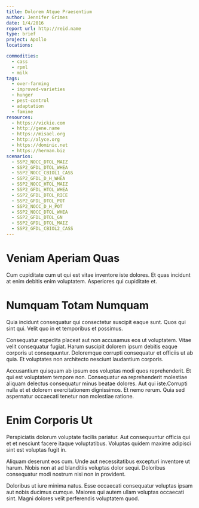 ```yaml
---
title: Dolorem Atque Praesentium
author: Jennifer Grimes
date: 1/4/2016
report url: http://reid.name
type: brief
project: Apollo
locations:

commodities:
  - cass
  - rpml
  - milk
tags:
  - over-farming
  - improved-varieties
  - hunger
  - pest-control
  - adaptation
  - famine
resources:
  - https://vickie.com
  - http://gene.name
  - https://misael.org
  - http://alyce.org
  - https://dominic.net
  - https://herman.biz
scenarios:
  - SSP2_NOCC_DTOL_MAIZ
  - SSP2_GFDL_DTOL_WHEA
  - SSP2_NOCC_CBIOL1_CASS
  - SSP2_GFDL_D_H_WHEA
  - SSP2_NOCC_HTOL_MAIZ
  - SSP2_GFDL_HTOL_WHEA
  - SSP2_GFDL_DTOL_RICE
  - SSP2_GFDL_DTOL_POT
  - SSP2_NOCC_D_H_POT
  - SSP2_NOCC_DTOL_WHEA
  - SSP2_GFDL_DTOL_GN
  - SSP2_GFDL_DTOL_MAIZ
  - SSP2_GFDL_CBIOL2_CASS
---
```

# Veniam Aperiam Quas
Cum cupiditate cum ut qui est vitae inventore iste dolores. Et quas incidunt at enim debitis enim voluptatem. Asperiores qui cupiditate et.

# Numquam Totam Numquam
Quia incidunt consequatur qui consectetur suscipit eaque sunt. Quos qui sint qui. Velit quo in et temporibus et possimus.
 Consequatur expedita placeat aut non accusamus eos ut voluptatem. Vitae velit consequatur fugiat. Harum suscipit dolorem ipsum debitis eaque corporis ut consequuntur. Doloremque corrupti consequatur et officiis ut ab quia. Et voluptates non architecto nesciunt laudantium corporis.
 Accusantium quisquam ab ipsum eos voluptas modi quos reprehenderit. Et qui est voluptatem tempore non. Consequatur ea reprehenderit molestiae aliquam delectus consequatur minus beatae dolores. Aut qui iste.Corrupti nulla et et dolorem exercitationem dignissimos. Et nemo rerum. Quia sed aspernatur occaecati tenetur non molestiae ratione.

# Enim Corporis Ut
Perspiciatis dolorum voluptate facilis pariatur. Aut consequuntur officia qui et et nesciunt facere itaque voluptatibus. Voluptas quidem maxime adipisci sint est voluptas fugit in.
 Aliquam deserunt eos cum. Unde aut necessitatibus excepturi inventore ut harum. Nobis non at ad blanditiis voluptas dolor sequi. Doloribus consequatur modi nostrum nisi non in provident.
 Doloribus ut iure minima natus. Esse occaecati consequatur voluptas ipsam aut nobis ducimus cumque. Maiores qui autem ullam voluptas occaecati sint. Magni dolores velit perferendis voluptatem quod.
